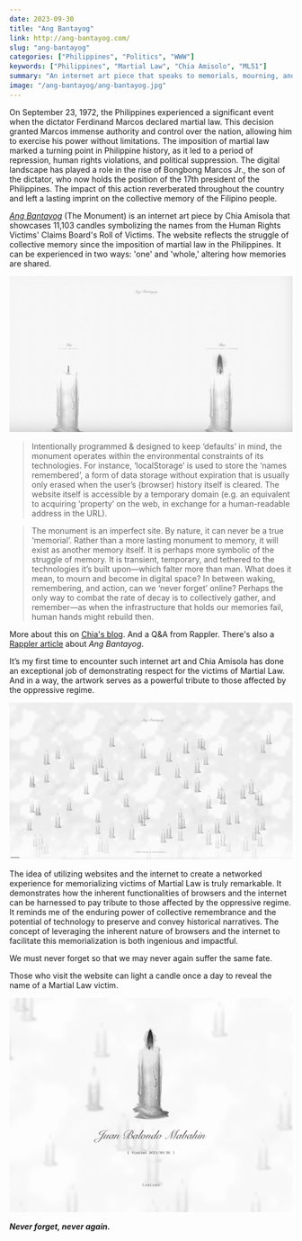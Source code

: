 ```yaml
---
date: 2023-09-30
title: "Ang Bantayog"
link: http://ang-bantayog.com/
slug: "ang-bantayog"
categories: ["Philippines", "Politics", "WWW"]
keywords: ["Philippines", "Martial Law", "Chia Amisolo", "ML51"]
summary: "An internet art piece that speaks to memorials, mourning, and memory as experienced by machines and technologies"
image: "/ang-bantayog/ang-bantayog.jpg"
---
```


On September 23, 1972, the Philippines experienced a significant event when the dictator Ferdinand Marcos declared martial law. This decision granted Marcos immense authority and control over the nation, allowing him to exercise his power without limitations. The imposition of martial law marked a turning point in Philippine history, as it led to a period of repression, human rights violations, and political suppression. The digital landscape has played a role in the rise of Bongbong Marcos Jr., the son of the dictator, who now holds the position of the 17th president of the Philippines. The impact of this action reverberated throughout the country and left a lasting imprint on the collective memory of the Filipino people.

[*Ang Bantayog*](http://ang-bantayog.com/) (The Monument) is an internet art piece by Chia Amisola that showcases 11,103 candles symbolizing the names from the Human Rights Victims' Claims Board's Roll of Victims. The website reflects the struggle of collective memory since the imposition of martial law in the Philippines. It can be experienced in two ways: 'one' and 'whole,' altering how memories are shared.

![Ang Bantayog homepage](ang-bantayog-isa-buo.jpg "Ang Bantayog homepage")

> Intentionally programmed & designed to keep ‘defaults’ in mind, the monument operates within the environmental constraints of its technologies. For instance, ‘localStorage’ is used to store the ‘names remembered’, a form of data storage without expiration that is usually only erased when the user’s (browser) history itself is cleared. The website itself is accessible by a temporary domain (e.g. an equivalent to acquiring ‘property’ on the web, in exchange for a human-readable address in the URL).

> The monument is an imperfect site. By nature, it can never be a true ‘memorial’. Rather than a more lasting monument to memory, it will exist as another memory itself. It is perhaps more symbolic of the struggle of memory. It is transient, temporary, and tethered to the technologies it’s built upon—which falter more than man. What does it mean, to mourn and become in digital space? In between waking, remembering, and action, can we ‘never forget’ online? Perhaps the only way to combat the rate of decay is to collectively gather, and remember—as when the infrastructure that holds our memories fail, human hands might rebuild then.

More about this on [Chia's blog](https://chias.blog/2023/the-monument/). And a Q&A from Rappler. There's also a [Rappler article](https://www.rappler.com/nation/ang-bantayog-website-hopes-rethink-remember-martial-law/) about *Ang Bantayog*.

It’s my first time to encounter such internet art and Chia Amisola has done an exceptional job of demonstrating respect for the victims of Martial Law. And in a way, the artwork serves as a powerful tribute to those affected by the oppressive regime.

![Ang Bantayog Buo](ang-bantayog-buo.jpg "Ang Bantayog Buo")

The idea of utilizing websites and the internet to create a networked experience for memorializing victims of Martial Law is truly remarkable. It demonstrates how the inherent functionalities of browsers and the internet can be harnessed to pay tribute to those affected by the oppressive regime. It reminds me of the enduring power of collective remembrance and the potential of technology to preserve and convey historical narratives. The concept of leveraging the inherent nature of browsers and the internet to facilitate this memorialization is both ingenious and impactful.

We must never forget so that we may never again suffer the same fate.

Those who visit the website can light a candle once a day to reveal the name of a Martial Law victim.

![A lit candle for Juan Balondo Mabahin, a Martial Law victim](ang-bantayog-kandila.jpg "A lit candle for Juan Balondo Mabahin, a Martial Law victim")

***Never forget, never again.***